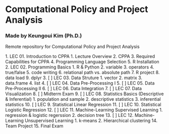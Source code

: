 # Computational Policy and Project Analysis
### Made by Keungoui Kim (Ph.D.)
Remote repository for Computational Policy and Project Analysis

<Course Schedule>
1. LEC 01. Introduction to CPPA
			1. Lecture Overview
			2. CPPA
			3. Required Capabilities for CPPA
			4. Programming Language Selection
			5. R Installation
2. LEC 02. Programming Basics
			1. R & Python
			2. variable
			3. operators
			4. true/false
			5. code writing
			6. relational path vs. absolute path
			7. R project
			8. data load
			9. dplyr
		3. [ ] LEC 03. Data Struture
			1. vector 
			2. matrix
			3. data.frame
			4. list
		4. [ ] LEC 04. Data Pre-Processing I
		5. [ ] LEC 05. Data Pre-Processing II
		6. [ ] LEC 06. Data Integration
		7. [ ] LEC 07. Data Visualization
		8. [ ] Midterm Exam
		9. [ ] LEC 08. Statistics Basics (Descriptive & Inferential)
			1. population and sample
			2. descriptive statistics
			3. inferential statistics
		10. [ ] LEC 9. Statistical Linear Regression
		11. [ ] LEC 10. Statistical Logistic Regression
		12. [ ] LEC 11. Machine-Learning Supervised Learning
			1. regression & logistic regerssion
			2. decision tree
		13. [ ] LEC 12. Machine-Learning Unsupervised Learning
			1. k-means
			2. Hierarchical clustering
		14. Team Project
		15. Final Exam
